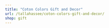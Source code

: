 ```yaml
---
title: "Coton Colors Gift and Decor"
url: /tallahassee/coton-colors-gift-and-decor/
shop: gift
---
```

